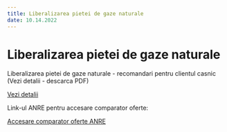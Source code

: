 ```yaml
---
title: Liberalizarea pietei de gaze naturale
date: 10.14.2022
---
```


# Liberalizarea pietei de gaze naturale

Liberalizarea pietei de gaze naturale - recomandari pentru clientul casnic (Vezi detalii - descarca PDF)

[Vezi detalii](./homepage/informatii-utile/Liberalizarea%20pietei%20de%20gaze%20naturale%20-%20recomandari%20pentru%20clientul%20casnic.pdf)

Link-ul ANRE pentru accesare comparator oferte:

[Accesare comparator oferte ANRE](https://www.anre.ro/ro/info-consumatori/comparator-oferte-tip-de-furnizare-a-gn)

